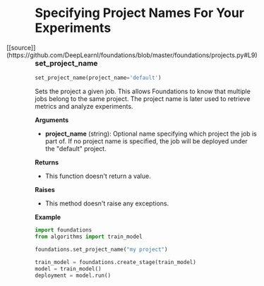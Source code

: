 <h1>Specifying Project Names For Your Experiments</h1>
<span style="float:right;">[[source]](https://github.com/DeepLearnI/foundations/blob/master/foundations/projects.py#L9)</span>

### set_project_name


```python
set_project_name(project_name='default')
```



Sets the project a given job. This allows Foundations to know that multiple jobs belong to the same project. The project name is later used to retrieve metrics and analyze experiments.

__Arguments__

- __project_name__ (string): Optional name specifying which project the job is part of. If no project name is specified, the job will be deployed under the "default" project.

__Returns__

- This function doesn't return a value.

__Raises__

- This method doesn't raise any exceptions.

__Example__

```python
import foundations
from algorithms import train_model

foundations.set_project_name("my project")

train_model = foundations.create_stage(train_model)
model = train_model()
deployment = model.run()
```


